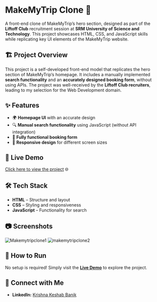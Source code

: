 # MakeMyTrip Clone 🚀  

A front-end clone of MakeMyTrip’s hero section, designed as part of the **Liftoff Club** recruitment session at **SRM University of Science and Technology**. This project showcases HTML, CSS, and JavaScript skills while replicating key UI elements of the MakeMyTrip website.  

## 🏗️ Project Overview  

This project is a self-developed front-end model that replicates the hero section of MakeMyTrip’s homepage. It includes a manually implemented **search functionality** and an **accurately designed booking form**, without using APIs. The project was well-received by the **Liftoff Club recruiters**, leading to my selection for the Web Development domain.  

## ✨ Features  

- 🌍 **Homepage UI** with an accurate design  
- 🔍 **Manual search functionality** using JavaScript (without API integration)  
- 📝 **Fully functional booking form**  
- 🎨 **Responsive design** for different screen sizes  

## 🚀 Live Demo  

[Click here to view the project](https://krishnakeshab-banik.github.io/Makemytrip-Clone/) 🌐  

## 🛠️ Tech Stack  

- **HTML** – Structure and layout  
- **CSS** – Styling and responsiveness  
- **JavaScript** – Functionality for search  

## 📷 Screenshots  

![Makemytripclone1](https://github.com/user-attachments/assets/7736e57b-31c5-45af-a840-69cb75833992)
![makemytripclone2](https://github.com/user-attachments/assets/7de60199-576a-4d8e-87a3-f408151569dd)

## 📌 How to Run  

No setup is required! Simply visit the **[Live Demo](https://krishnakeshab-banik.github.io/makemytrip_clone/)** to explore the project.  

## 🔗 Connect with Me  

- **LinkedIn:** [Krishna Keshab Banik](https://www.linkedin.com/in/krishna-keshab-banik-067819324/)  

